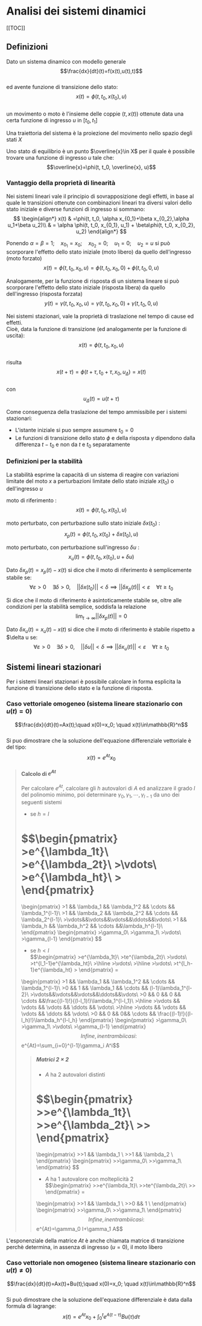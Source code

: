 # Analisi dei sistemi dinamici  

[[TOC]]

## Definizioni  

Dato un sistema dinamico con modello generale  
$$\frac{dx}{dt}(t)=f(x(t),u(t),t)$$  
ed avente funzione di transizione dello stato:  
$$x(t)=\phi(t, t_0, x(t_0), u)$$  
un movimento o moto è l'insieme delle coppie $(t,x(t))$ ottenute data una certa funzione di ingresso $u$ in $[t_0, t_1]$  

Una traiettoria del sistema è la proiezione del movimento nello spazio degli stati $X$  

Uno stato di equilibrio è un punto $\overline{x}\in X$ per il quale è possibile trovare una funzione di ingresso $u$ tale che:  
$$\overline{x}=\phi(t, t_0, \overline{x}, u)$$  

### Vantaggio della proprietà di linearità  

Nei sistemi lineari vale il principio di sovrapposizione degli effetti, in base al quale le transizioni ottenute con combinazioni lineari tra diversi valori dello stato iniziale e diverse funzioni di ingresso si sommano:  
$$
\begin{align*}
x(t) & =\phi(t, t_0, \alpha x_{0_1}+\beta x_{0_2},\alpha u_1+\beta u_2)\\
& = \alpha \phi(t, t_0, x_{0_1}, u_1) + \beta\phi(t, t_0, x_{0_2}, u_2)
\end{align*}
$$  

Ponendo $\alpha=\beta=1;\quad x_{0_1}=x_0; \quad x_{0_2}=0; \quad u_1=0; \quad u_2=u$ si può scorporare l'effetto dello stato iniziale (moto libero) da quello dell'ingresso (moto forzato)  
$$x(t)=\phi(t,t_0,x_0, u)=\phi(t,t_0,x_0,0)+\phi(t,t_0,0,u)$$  

Analogamente, per la funzione di risposta di un sistema lineare si può scorporare l'effetto dello stato iniziale (risposta libera) da quello dell'ingresso (risposta forzata)  
$$y(t)=\gamma(t,t_0,x_0, u)=\gamma(t,t_0,x_0,0)+\gamma(t,t_0,0,u)$$  

Nei sistemi stazionari, vale la proprietà di traslazione nel tempo di cause ed effetti.  
Cioè, data la funzione di transizione (ed analogamente per la funzione di uscita):
$$x(t)=\phi(t,t_0,x_0,u)$$  
risulta  
$$x(t+\tau)=\phi(t+\tau,t_0+\tau,x_0,u_{\Delta})=x(t)$$  
con  
$$u_{\Delta}(t)=u(t+\tau)$$  

Come conseguenza della traslazione del tempo ammissibile per i sistemi stazionari:

- L'istante iniziale si puo sempre assumere $t_0=0$  
- Le funzioni di transizione dello stato $\phi$ e della risposta $\gamma$ dipendono dalla differenza $t-t_0$ e non da $t$ e $t_0$ separatamente  

### Definizioni per la stabilità

La stabilità esprime la capacità di un sistema di reagire con variazioni limitate del moto $x$ a perturbazioni limitate dello stato iniziale $x(t_0)$ o dell'ingresso $u$  

moto di riferimento
: $$x(t)=\phi(t, t_0, x(t_0), u)$$

moto perturbato, con perturbazione sullo stato iniziale $\delta x(t_0)$
: $$x_p(t)=\phi(t,t_0, x(t_0)+\delta x(t_0), u)$$

moto perturbato, con perturbazione sull'ingresso $\delta u$
: $$x_u(t)=\phi(t, t_0, x(t_0), u+\delta u)$$  

Dato $\delta x_p(t)=x_p(t)-x(t)$ si dice che il moto di riferimento è semplicemente stabile se:
$$\forall \varepsilon>0 \quad \exists \delta>0,\quad ||\delta x(t_0)||<\delta \implies ||\delta x_p(t)||<\varepsilon\quad \forall t \geq t_0$$  

Si dice che il moto di riferimento è asintoticamente stabile se, oltre alle condizioni per la stabilità semplice, soddisfa la relazione  
$$\lim_{t\to \infty} ||\delta x_p(t)||=0$$  

Dato $\delta x_u(t)=x_u(t)-x(t)$ si dice che il moto di riferimento è stabile rispetto a $\delta u se:
$$\forall \varepsilon>0 \quad \exists \delta>0,\quad ||\delta u||<\delta \implies ||\delta x_u(t)||<\varepsilon\quad \forall t \geq t_0$$  

## Sistemi lineari stazionari  

Per i sistemi lineari stazionari è possibile calcolare in forma esplicita la funzione di transizione dello stato e la funzione di risposta.  

<!-- Una equazione differenziale scalare e omogenea:  
$$
\begin{cases}
\frac{dx}{dt}(t)=ax(t)\\
x(0)=x_0
\end{cases}
$$  
ha una soluzione del tipo $x(t)=x_0e^{at}$ -->

### Caso vettoriale omogeneo (sistema lineare stazionario con $u(t)=0$)  

$$\frac{dx}{dt}(t)=Ax(t);\quad x(0)=x_0; \quad x(t)\in\mathbb{R}^n$$  
Si puo dimostrare che la soluzione dell'equazione differenziale vettoriale è del tipo:
$$x(t)=e^{At}x_0$$  

>#### Calcolo di $e^{At}$
>
>Per calcolare $e^{At}$, calcolare gli $h$ autovalori di $A$ ed analizzare il grado $l$ del polinomio minimo, poi determinare $\gamma_0, \gamma_1, \cdots,\gamma_{l-1}$ da uno dei seguenti sistemi
 >
 >- se $h=l$  
 >
 >$$\begin{pmatrix}
    >e^{\lambda_1t}\\
    >e^{\lambda_2t}\\
    >\vdots\\
    >e^{\lambda_ht}\\
    >
>\end{pmatrix}
>=
>
>\begin{pmatrix}
    >1 && \lambda_1 && \lambda_1^2 && \cdots && \lambda_1^{l-1}\\
    >1 && \lambda_2 && \lambda_2^2 && \cdots && \lambda_2^{l-1}\\
    >\vdots&&\vdots&&\vdots&&\ddots&&\vdots\\
    >1 && \lambda_h && \lambda_h^2 && \cdots &&\lambda_h^{l-1}\\
>\end{pmatrix}
>\begin{pmatrix}
    >\gamma_0\\
    >\gamma_1\\
    >\vdots\\
    >\gamma_{l-1}
>\end{pmatrix}
>$$  
 >- se $h<l$  
>$$\begin{pmatrix}
    >e^{\lambda_1t}\\
    >te^{\lambda_2t}\\
    >\vdots\\
    >t^{l_1-1}e^{\lambda_ht}\\
    >\hline
    >\vdots\\
    >\hline
    >\vdots\\
    >t^{l_h-1}e^{\lambda_ht}
    >
>\end{pmatrix}
>=
>
>\begin{pmatrix}
    >1 && \lambda_1 && \lambda_1^2 && \cdots && \lambda_1^{l-1}\\
    >0 && 1 && \lambda_1 && \cdots && (l-1)\lambda_1^{l-2}\\
    >\vdots&&\vdots&&\vdots&&\ddots&&\vdots\\
    >0 && 0 && 0 && \cdots &&\frac{(l-1)!}{(l-l_1)!}\lambda_1^{l-l_1}\\
    >\hline
    >\vdots && \vdots && \vdots && \ddots && \vdots\\
    >\hline
    >\vdots && \vdots && \vdots && \ddots && \vdots\\
    >0 && 0 && 0&& \cdots && \frac{(l-1)!}{(l-l_h)!}\lambda_h^{l-l_h}
>\end{pmatrix}
>\begin{pmatrix}
    >\gamma_0\\
    >\gamma_1\\
    >\vdots\\
    >\gamma_{l-1}
>\end{pmatrix}$$  
>Infine, in entrambi i casi:  
>$$e^{At}=\sum_{i=0}^{l-1}\gamma_i A^i$$  
>
>>##### Matrici $2\times 2$  
 >>
 >>- $A$ ha $2$ autovalori distinti  
 >>
 >>$$\begin{pmatrix}
    >>e^{\lambda_1t}\\
    >>e^{\lambda_2t}\\
    >>
>>\end{pmatrix}
>>=
>>
>>\begin{pmatrix}
    >>1 && \lambda_1 \\
    >>1 && \lambda_2 \\
>>\end{pmatrix}
>>\begin{pmatrix}
    >>\gamma_0\\
    >>\gamma_1\\
>>\end{pmatrix}
>>$$
 >>- $A$ ha $1$ autovalore con molteplicità $2$  
>>$$\begin{pmatrix}
    >>e^{\lambda_1t}\\
    >>te^{\lambda_2t}\\
    >>
>>\end{pmatrix}
>>=
>>
>>\begin{pmatrix}
    >>1 && \lambda_1 \\
    >>0 && 1 \\
>>\end{pmatrix}
>>\begin{pmatrix}
    >>\gamma_0\\
    >>\gamma_1\\
>>\end{pmatrix}
>>$$
>>Infine, in entrambi i casi:
>>$$e^{At}=\gamma_0 I+\gamma_1 A$$

L'esponenziale della matrice $At$ è anche chiamata matrice di transizione perchè determina, in assenza di ingresso ($u=0$), il moto libero  

### Caso vettoriale non omogeneo (sistema lineare stazionario con $u(t)\neq 0$)  

$$\frac{dx}{dt}(t)=Ax(t)+Bu(t);\quad x(0)=x_0; \quad x(t)\in\mathbb{R}^n$$  
Si può dimostrare che la soluzione dell'equazione differenziale è data dalla formula di lagrange:  
$$x(t)=e^{At}x_0+\int_0^t e^{A(t-\tau)}Bu(\tau)d\tau$$  
